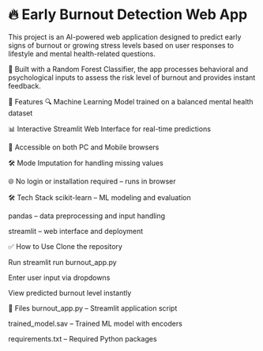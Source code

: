 # 🔥 Early Burnout Detection Web App
This project is an AI-powered web application designed to predict early signs of burnout or growing stress levels based on user responses to lifestyle and mental health-related questions.

🧠 Built with a Random Forest Classifier, the app processes behavioral and psychological inputs to assess the risk level of burnout and provides instant feedback.

🚀 Features
🔍 Machine Learning Model trained on a balanced mental health dataset

📊 Interactive Streamlit Web Interface for real-time predictions

📱 Accessible on both PC and Mobile browsers

🛠 Mode Imputation for handling missing values

🌐 No login or installation required – runs in browser

🛠 Tech Stack
scikit-learn – ML modeling and evaluation

pandas – data preprocessing and input handling

streamlit – web interface and deployment

✅ How to Use
Clone the repository

Run streamlit run burnout_app.py

Enter user input via dropdowns

View predicted burnout level instantly

📁 Files
burnout_app.py – Streamlit application script

trained_model.sav – Trained ML model with encoders

requirements.txt – Required Python packages

